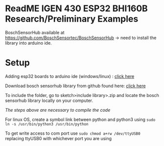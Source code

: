 # ReadME IGEN 430 ESP32 BHI160B Research/Preliminary Examples

BoschSensorHub available at https://github.com/BoschSensortec/BoschSensorHub -> need to install the library into arduino ide.

# Setup
Adding esp32 boards to arduino ide (windows/linux) : [click here](https://randomnerdtutorials.com/installing-the-esp32-board-in-arduino-ide-windows-instructions/)

Download bosch sensorhub library from github found here: [click here](https://github.com/BoschSensortec/BoschSensorHub)

To include the folder, go to sketch>include library>.zip and locate the bosch sensorhub library locally on your computer.

*The steps above are necessary to compile the code*

For linux OS, create a symbol link between python and python3 using `sudo ln -s /usr/bin/python3 /usr/bin/python`

To get write access to com port use `sudo chmod a+rw /dev/ttyUSB0` replacing ttyUSB0 with whichever port you are using
